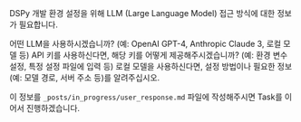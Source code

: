 DSPy 개발 환경 설정을 위해 LLM (Large Language Model) 접근 방식에 대한 정보가 필요합니다.

어떤 LLM을 사용하시겠습니까? (예: OpenAI GPT-4, Anthropic Claude 3, 로컬 모델 등)
API 키를 사용하신다면, 해당 키를 어떻게 제공해주시겠습니까? (예: 환경 변수 설정, 특정 설정 파일에 입력 등)
로컬 모델을 사용하신다면, 설정 방법이나 필요한 정보 (예: 모델 경로, 서버 주소 등)를 알려주십시오.

이 정보를 `_posts/in_progress/user_response.md` 파일에 작성해주시면 Task를 이어서 진행하겠습니다.
